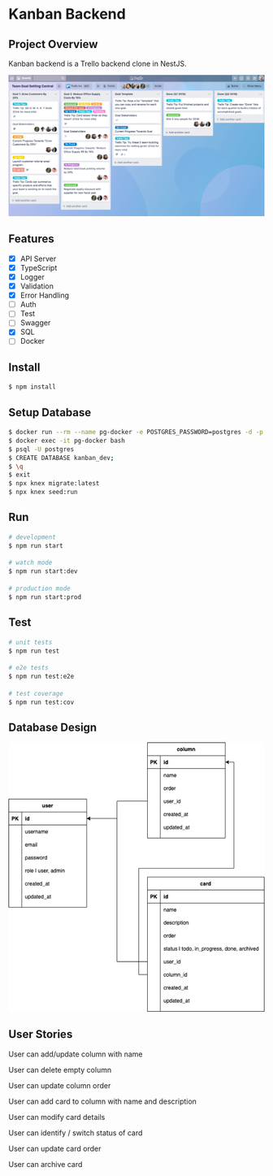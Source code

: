 # Kanban Backend

## Project Overview

Kanban backend is a Trello backend clone in NestJS.

![Screenshot](/trello.png)

## Features

- [x] API Server
- [x] TypeScript
- [x] Logger
- [x] Validation
- [x] Error Handling
- [ ] Auth
- [ ] Test
- [ ] Swagger
- [x] SQL
- [ ] Docker

## Install

```bash
$ npm install
```

## Setup Database

```bash
$ docker run --rm --name pg-docker -e POSTGRES_PASSWORD=postgres -d -p 5432:5432 postgres:13.2-alpine
$ docker exec -it pg-docker bash
$ psql -U postgres
$ CREATE DATABASE kanban_dev;
$ \q
$ exit
$ npx knex migrate:latest
$ npx knex seed:run
```

## Run

```bash
# development
$ npm run start

# watch mode
$ npm run start:dev

# production mode
$ npm run start:prod
```

## Test

```bash
# unit tests
$ npm run test

# e2e tests
$ npm run test:e2e

# test coverage
$ npm run test:cov
```

## Database Design

![Screenshot](/db-design.png)

## User Stories

User can add/update column with name

User can delete empty column

User can update column order

User can add card to column with name and description

User can modify card details

User can identify / switch status of card

User can update card order

User can archive card
